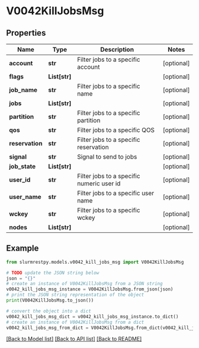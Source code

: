 # V0042KillJobsMsg


## Properties

Name | Type | Description | Notes
------------ | ------------- | ------------- | -------------
**account** | **str** | Filter jobs to a specific account | [optional]
**flags** | **List[str]** |  | [optional]
**job_name** | **str** | Filter jobs to a specific name | [optional]
**jobs** | **List[str]** |  | [optional]
**partition** | **str** | Filter jobs to a specific partition | [optional]
**qos** | **str** | Filter jobs to a specific QOS | [optional]
**reservation** | **str** | Filter jobs to a specific reservation | [optional]
**signal** | **str** | Signal to send to jobs | [optional]
**job_state** | **List[str]** |  | [optional]
**user_id** | **str** | Filter jobs to a specific numeric user id | [optional]
**user_name** | **str** | Filter jobs to a specific user name | [optional]
**wckey** | **str** | Filter jobs to a specific wckey | [optional]
**nodes** | **List[str]** |  | [optional]

## Example

```python
from slurmrestpy.models.v0042_kill_jobs_msg import V0042KillJobsMsg

# TODO update the JSON string below
json = "{}"
# create an instance of V0042KillJobsMsg from a JSON string
v0042_kill_jobs_msg_instance = V0042KillJobsMsg.from_json(json)
# print the JSON string representation of the object
print(V0042KillJobsMsg.to_json())

# convert the object into a dict
v0042_kill_jobs_msg_dict = v0042_kill_jobs_msg_instance.to_dict()
# create an instance of V0042KillJobsMsg from a dict
v0042_kill_jobs_msg_from_dict = V0042KillJobsMsg.from_dict(v0042_kill_jobs_msg_dict)
```
[[Back to Model list]](../README.md#documentation-for-models) [[Back to API list]](../README.md#documentation-for-api-endpoints) [[Back to README]](../README.md)


